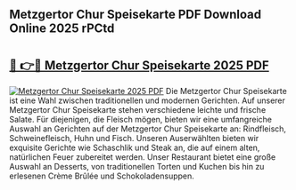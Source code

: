## Metzgertor Chur Speisekarte PDF Download Online 2025 rPCtd

# <h2><a href="http://gceesce.nevu.top/?p=Metzgertor+Chur+Speisekarte">🔗 👉🔴 Metzgertor Chur Speisekarte 2025 PDF</a></h2>

[![Metzgertor Chur Speisekarte 2025 PDF](https://i.imgur.com/dBaPXMq.png)](http://gceesce.nevu.top/?p=Metzgertor+Chur+Speisekarte)
Die Metzgertor Chur Speisekarte ist eine Wahl zwischen traditionellen und modernen Gerichten. Auf unserer Metzgertor Chur Speisekarte stehen verschiedene leichte und frische Salate. Für diejenigen, die Fleisch mögen, bieten wir eine umfangreiche Auswahl an Gerichten auf der Metzgertor Chur Speisekarte an: Rindfleisch, Schweinefleisch, Huhn und Fisch. Unseren Auserwählten bieten wir exquisite Gerichte wie Schaschlik und Steak an, die auf einem alten, natürlichen Feuer zubereitet werden. Unser Restaurant bietet eine große Auswahl an Desserts, von traditionellen Torten und Kuchen bis hin zu erlesenen Crème Brûlée und Schokoladensuppen.
